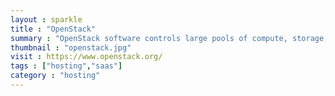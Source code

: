 ```yaml
---
layout : sparkle
title : "OpenStack"
summary : "OpenStack software controls large pools of compute, storage, and networking resources throughout a datacenter, managed through a dashboard or via the OpenStack API. OpenStack works with popular enterprise and open source technologies making it ideal for heterogeneous infrastructure."
thumbnail : "openstack.jpg"
visit : https://www.openstack.org/
tags : ["hosting","saas"]
category : "hosting"
---
```

